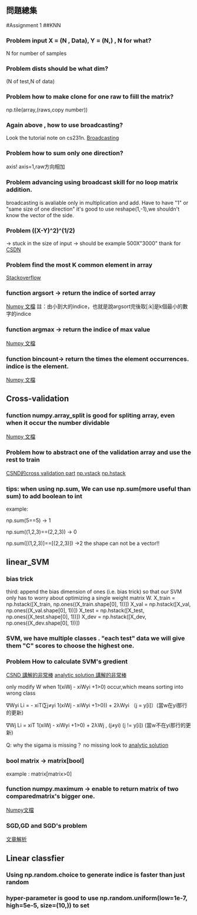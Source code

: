 問題總集
-------
#Assignment 1
##KNN
### Problem input X = (N , Data), Y = (N,) , N for what? 
N for number of samples

### Problem dists should be what dim? 
(N of test,N of data)

### Problem how to make clone for one raw to fiill the matrix? 
np.tile(array,(raws,copy number))

### Again above , how to use broadcasting? 
Look the tutorial note on cs231n. [Broadcasting](http://cs231n.github.io/python-numpy-tutorial/#numpy-arrays)

### Problem how to sum only one direction? 
axis! axis=1,raw方向相加

### Problem advancing using broadcast skill for no loop matrix addition. 
broadcasting is avaliable only in multiplication and add.
Have to have "1" or "same size of one direction"
it's good to use reshape(1,-1),we shouldn't know the vector of the side.

### Problem ((X-Y)^2)^(1/2)  
-> stuck in the size of input -> should be example 500X"3000" thank for [CSDN](https://blog.csdn.net/qq_22812319/article/details/79677525)

### Problem find the most K common element in array 
[Stackoverflow](https://stackoverflow.com/questions/6252280/find-the-most-frequent-number-in-a-numpy-vector)

### function argsort -> return the indice of sorted array 
[Numpy 文檔](https://docs.scipy.org/doc/numpy/reference/generated/numpy.argsort.html?highlight=argsor#numpy.argsort) 
註：由小到大的indice，也就是說argsort完後取[:k]是k個最小的數字的indice

### function argmax -> return the indice of max value
[Numpy 文檔](https://docs.scipy.org/doc/numpy/reference/generated/numpy.argmax.html?highlight=argmax#numpy.argmax) 

### function bincount-> return the times the element occurrences. indice is the element.
[Numpy 文檔](https://docs.scipy.org/doc/numpy/reference/generated/numpy.bincount.html)

## Cross-validation

### function numpy.array_split is good for spliting array, even when it occur the number dividable
[Numpy 文檔](https://docs.scipy.org/doc/numpy/reference/generated/numpy.array_split.html)

### Problem how to abstract one of the validation array and use the rest to train
[CSND的cross validation part](https://blog.csdn.net/qq_22812319/article/details/79677525)
[np.vstack](https://docs.scipy.org/doc/numpy/reference/generated/numpy.vstack.html?highlight=vstack#numpy.vstack)
[np.hstack](https://docs.scipy.org/doc/numpy/reference/generated/numpy.hstack.html?highlight=hstack#numpy.hstack)

### tips: when using np.sum, We can use np.sum(more useful than sum) to add boolean to int

example: 

np.sum(5==5) -> 1

np.sum((1,2,3)==(2,2,3)) -> 0

np.sum([(1,2,3)]==[(2,2,3)]) ->2 
the shape can not be a vector!!

## linear_SVM

### bias trick
third: append the bias dimension of ones (i.e. bias trick) so that our SVM only has to worry about optimizing a single weight matrix W.
X_train = np.hstack([X_train, np.ones((X_train.shape[0], 1))])
X_val = np.hstack([X_val, np.ones((X_val.shape[0], 1))])
X_test = np.hstack([X_test, np.ones((X_test.shape[0], 1))])
X_dev = np.hstack([X_dev, np.ones((X_dev.shape[0], 1))])

### SVM, we have multiple classes . "each test" data we will give them "C" scores to choose the highest one.

### Problem How to calculate SVM's gredient 

[CSND 講解的非常棒](https://blog.csdn.net/CV_YOU/article/details/78077329)
[analytic solution 講解的非常棒](https://mlxai.github.io/2017/01/06/vectorized-implementation-of-svm-loss-and-gradient-update.html)

only modify W when 1(xiWj - xiWyi +1>0) occur,which means sorting into wrong class


∇Wyi Li = - xiT(∑j≠yi 1(xiWj - xiWyi +1>0)) + 2λWyi （j = y[i]）(當w在yi那行的更新)


∇Wj Li = xiT 1(xiWj - xiWyi +1>0) + 2λWj , (j≠yi) (j != y[i]) (當w不在yi那行的更新)

Q: why the sigama is missing？ no missing look to [analytic solution](https://mlxai.github.io/2017/01/06/vectorized-implementation-of-svm-loss-and-gradient-update.html)

### bool matrix -> matrix[bool]
example : matrix[matrix>0]

### function numpy.maximum -> enable to return matrix of two comparedmatrix's bigger one.
[Numpy文檔](https://docs.scipy.org/doc/numpy/reference/generated/numpy.maximum.html?highlight=maximum#numpy.maximum)

### SGD,GD and SGD's problem
[文章解析](https://medium.com/@chih.sheng.huang821/%E6%A9%9F%E5%99%A8%E5%AD%B8%E7%BF%92-%E5%9F%BA%E7%A4%8E%E6%95%B8%E5%AD%B8-%E4%B8%89-%E6%A2%AF%E5%BA%A6%E6%9C%80%E4%BD%B3%E8%A7%A3%E7%9B%B8%E9%97%9C%E7%AE%97%E6%B3%95-gradient-descent-optimization-algorithms-b61ed1478bd7)


## Linear classfier 

### Using np.random.choice to generate indice is faster than just random

### hyper-parameter is good to use np.random.uniform(low=1e-7, high=5e-5, size=(10,)) to set
